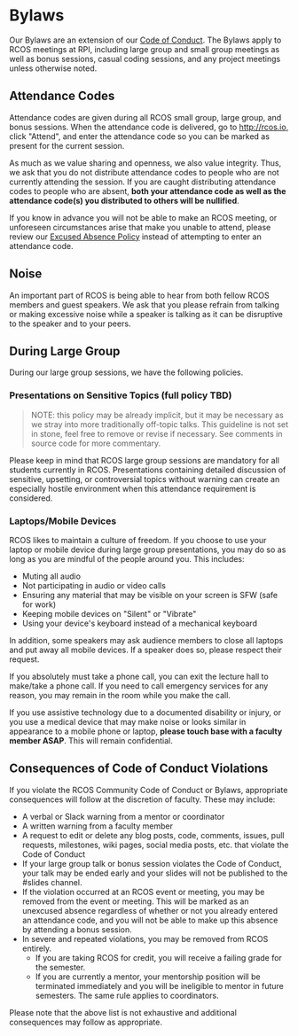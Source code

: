 # Bylaws

Our Bylaws are an extension of our [Code of Conduct](community/CODE_OF_CONDUCT.md). The Bylaws apply to RCOS meetings at RPI, including large group and small group meetings as well as bonus sessions, casual coding sessions, and any project meetings unless otherwise noted.

## Attendance Codes
Attendance codes are given during all RCOS small group, large group, and bonus sessions. When the attendance code is delivered, go to http://rcos.io, click "Attend", and enter the attendance code so you can be marked as present for the current session.

As much as we value sharing and openness, we also value integrity. Thus, we ask that you do not distribute attendance codes to people who are not currently attending the session. If you are caught distributing attendance codes to people who are absent, **both your attendance code as well as the attendance code(s) you distributed to others will be nullified**.

If you know in advance you will not be able to make an RCOS meeting, or unforeseen circumstances arise that make you unable to attend, please review our [Excused Absence Policy](/grading/attendance?id=excused-absence-policy) instead of attempting to enter an attendance code.

## Noise
An important part of RCOS is being able to hear from both fellow RCOS members and guest speakers. We ask that you please refrain from talking or making excessive noise while a speaker is talking as it can be disruptive to the speaker and to your peers.

## During Large Group
During our large group sessions, we have the following policies.

### Presentations on Sensitive Topics (full policy TBD)
> NOTE: this policy may be already implicit, but it may be necessary as we stray into more traditionally off-topic talks. This guideline is not set in stone, feel free to remove or revise if necessary. See comments in source code for more commentary.

Please keep in mind that RCOS large group sessions are mandatory for all students currently in RCOS. Presentations containing detailed discussion of sensitive, upsetting, or controversial topics without warning can create an especially hostile environment when this attendance requirement is considered.

<!--TODO: flesh out specifics of "sensitive topics".
Preliminary list may include things like sex, violence, bigotry, drugs/alcohol, death, trauma, serious physical or mental illness, etc. However, it might be better to deal with these things on a case-by-case basis. E.g. a talk on inclusive sex education should be handled much differently than explicit and graphic discussion of pornography

[//]: # (Possible options for sensitive topics shall they arise:)
[//]: # (- Keep any mention of sensitive topics brief, respectful, and non-descript in nature)
[//]: # (- Link to further reading on material, providing appropriate content warnings and resources for help dealing with such topics/triggers if necessary)
[//]: # (- Consider whether talk would be more appropriate as a non-mandatory session where students can easily pick an alternate activity)
[//]: # (- Touch base with a coordinator or faculty member to further discuss options for your talk)-->

### Laptops/Mobile Devices
RCOS likes to maintain a culture of freedom. If you choose to use your laptop or mobile device during large group presentations, you may do so as long as you are mindful of the people around you. This includes:

* Muting all audio
* Not participating in audio or video calls
* Ensuring any material that may be visible on your screen is SFW (safe for work)
* Keeping mobile devices on "Silent" or "Vibrate"
* Using your device's keyboard instead of a mechanical keyboard

In addition, some speakers may ask audience members to close all laptops and put away all mobile devices. If a speaker does so, please respect their request.

If you absolutely must take a phone call, you can exit the lecture hall to make/take a phone call. If you need to call emergency services for any reason, you may remain in the room while you make the call.

If you use assistive technology due to a documented disability or injury, or you use a medical device that may make noise or looks similar in appearance to a mobile phone or laptop, **please touch base with a faculty member ASAP**. This will remain confidential.

## Consequences of Code of Conduct Violations
If you violate the RCOS Community Code of Conduct or Bylaws, appropriate consequences will follow at the discretion of faculty. These may include:

* A verbal or Slack warning from a mentor or coordinator
* A written warning from a faculty member
* A request to edit or delete any blog posts, code, comments, issues, pull requests, milestones, wiki pages, social media posts, etc. that violate the Code of Conduct
* If your large group talk or bonus session violates the Code of Conduct, your talk may be ended early and your slides will not be published to the #slides channel.
* If the violation occurred at an RCOS event or meeting, you may be removed from the event or meeting. This will be marked as an unexcused absence regardless of whether or not you already entered an attendance code, and you will not be able to make up this absence by attending a bonus session.
* In severe and repeated violations, you may be removed from RCOS entirely.
  * If you are taking RCOS for credit, you will receive a failing grade for the semester.
  * If you are currently a mentor, your mentorship position will be terminated immediately and you will be ineligible to mentor in future semesters. The same rule applies to coordinators.

Please note that the above list is not exhaustive and additional consequences may follow as appropriate.
